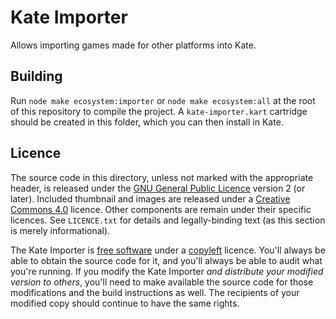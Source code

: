 # Kate Importer

Allows importing games made for other platforms into Kate.

## Building

Run `node make ecosystem:importer` or `node make ecosystem:all` at the root of this repository to compile the project. A `kate-importer.kart` cartridge should be created in this folder, which you can then install in Kate.

## Licence

The source code in this directory, unless not marked with the appropriate
header, is released under the [GNU General Public Licence][gpl-2] version 2
(or later). Included thumbnail and images are released under a
[Creative Commons 4.0][cc4] licence. Other components are remain under
their specific licences. See `LICENCE.txt` for details and legally-binding
text (as this section is merely informational).

The Kate Importer is [free software][free] under a [copyleft][] licence. You'll
always be able to obtain the source code for it, and you'll always be able to
audit what you're running. If you modify the Kate Importer _and distribute
your modified version to others_, you'll need to make available the
source code for those modifications and the build instructions as well.
The recipients of your modified copy should continue to have the same rights.

[gpl-2]: https://www.gnu.org/licenses/
[free]: https://en.wikipedia.org/wiki/Free_software
[cc4]: https://creativecommons.org/licenses/by/4.0/
[copyleft]: https://en.wikipedia.org/wiki/Copyleft
